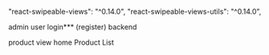 
"react-swipeable-views": "^0.14.0",
"react-swipeable-views-utils": "^0.14.0",

admin
user login*** (register)
backend


product view 
home
Product List
